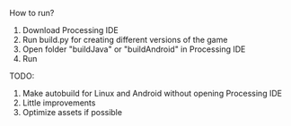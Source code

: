 How to run?

1) Download Processing IDE
2) Run build.py for creating different versions of the game
3) Open folder "buildJava" or "buildAndroid" in Processing IDE
4) Run

TODO:
1) Make autobuild for Linux and Android without opening Processing IDE
2) Little improvements
3) Optimize assets if possible

